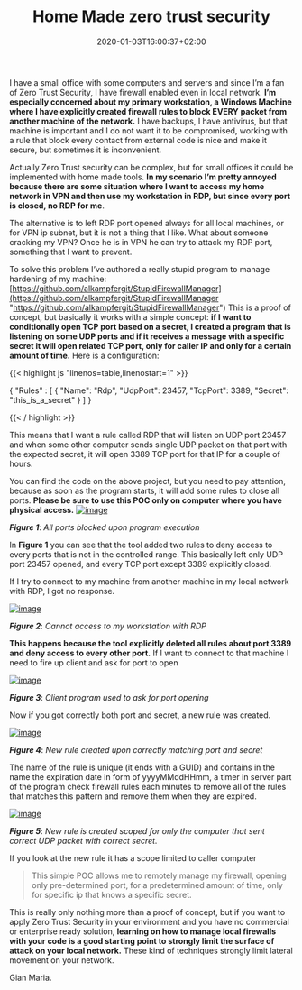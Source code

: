 ﻿---
title: "Home Made zero trust security"
description: ""
date: 2020-01-03T16:00:37+02:00
draft: false
tags: [Zero Trust Security]
categories: [security]
---
I have a small office with some computers and servers and since I’m a fan of Zero Trust Security, I have firewall enabled even in local network.  **I’m especially concerned about my primary workstation, a Windows Machine where I have explicitly created firewall rules to block EVERY packet from another machine of the network.** I have backups, I have antivirus, but that machine is important and I do not want it to be compromised, working with a rule that block every contact from external code is nice and make it secure, but sometimes it is inconvenient.

Actually Zero Trust security can be complex, but for small offices it could be implemented with home made tools.  **In my scenario I’m pretty annoyed because there are some situation where I want to access my home network in VPN and then use my workstation in RDP, but since every port is closed, no RDP for me**.

The alternative is to left RDP port opened always for all local machines, or for VPN ip subnet, but it is not a thing that I like. What about someone cracking my VPN? Once he is in VPN he can try to attack my RDP port, something that I want to prevent.

To solve this problem I’ve authored a really stupid program to manage hardening of my machine: [https://github.com/alkampfergit/StupidFirewallManager](https://github.com/alkampfergit/StupidFirewallManager "https://github.com/alkampfergit/StupidFirewallManager") This is a proof of concept, but basically it works with a simple concept:  **if I want to conditionally open TCP port based on a secret, I created a program that is listening on some UDP ports and if it receives a message with a specific secret it will open related TCP port, only for caller IP and only for a certain amount of time.** Here is a configuration:

{{< highlight js "linenos=table,linenostart=1" >}}


{
  "Rules" : [
    {
      "Name": "Rdp",
      "UdpPort": 23457,
      "TcpPort": 3389,
      "Secret": "this_is_a_secret"
    }
 ]
}

{{< / highlight >}}

This means that I want a rule called RDP that will listen on UDP port 23457 and when some other computer sends single UDP packet on that port with the expected secret, it will open 3389 TCP port for that IP for a couple of hours.

You can find the code on the above project, but you need to pay attention, because as soon as the program starts, it will add some rules to close all ports.  **Please be sure to use this POC only on computer where you have physical access.** [![image](https://www.codewrecks.com/blog/wp-content/uploads/2020/01/image_thumb.png "image")](https://www.codewrecks.com/blog/wp-content/uploads/2020/01/image.png)

 ***Figure 1***: *All ports blocked upon program execution*

In  **Figure 1** you can see that the tool added two rules to deny access to every ports that is not in the controlled range. This basically left only UDP port 23457 opened, and every TCP port except 3389 explicitly closed.

If I try to connect to my machine from another machine in my local network with RDP, I got no response.

[![image](https://www.codewrecks.com/blog/wp-content/uploads/2020/01/image_thumb-1.png "image")](https://www.codewrecks.com/blog/wp-content/uploads/2020/01/image-1.png)

 ***Figure 2***: *Cannot access to my workstation with RDP*

 **This happens because the tool explicitly deleted all rules about port 3389 and deny access to every other port.** If I want to connect to that machine I need to fire up client and ask for port to open

[![image](https://www.codewrecks.com/blog/wp-content/uploads/2020/01/image_thumb-2.png "image")](https://www.codewrecks.com/blog/wp-content/uploads/2020/01/image-2.png)

 ***Figure 3***: *Client program used to ask for port opening*

Now if you got correctly both port and secret, a new rule was created.

[![image](https://www.codewrecks.com/blog/wp-content/uploads/2020/01/image_thumb-3.png "image")](https://www.codewrecks.com/blog/wp-content/uploads/2020/01/image-3.png)

 ***Figure 4***: *New rule created upon correctly matching port and secret*

The name of the rule is unique (it ends with a GUID) and contains in the name the expiration date in form of yyyyMMddHHmm, a timer in server part of the program check firewall rules each minutes to remove all of the rules that matches this pattern and remove them when they are expired.

[![image](https://www.codewrecks.com/blog/wp-content/uploads/2020/01/image_thumb-4.png "image")](https://www.codewrecks.com/blog/wp-content/uploads/2020/01/image-4.png)

 ***Figure 5***: *New rule is created scoped for only the computer that sent correct UDP packet with correct secret.*

If you look at the new rule it has a scope limited to caller computer

> This simple POC allows me to remotely manage my firewall, opening only pre-determined port, for a predetermined amount of time, only for specific ip that knows a specific secret.

This is really only nothing more than a proof of concept, but if you want to apply Zero Trust Security in your environment and you have no commercial or enterprise ready solution, **learning on how to manage local firewalls with your code is a good starting point to strongly limit the surface of attack on your local network.** These kind of techniques strongly limit lateral movement on your network.

Gian Maria.
